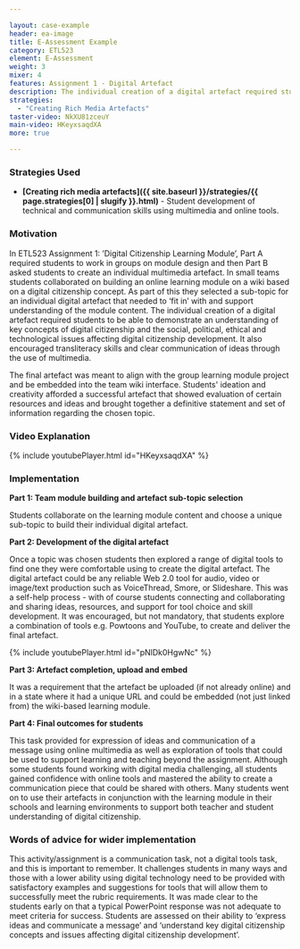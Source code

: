 ```yaml
---

layout: case-example
header: ea-image
title: E-Assessment Example
category: ETL523
element: E-Assessment
weight: 3
mixer: 4
features: Assignment 1 - Digital Artefact
description: The individual creation of a digital artefact required students to be able to demonstrate an understanding of key concepts of digital citizenship and the social, political, ethical and technological issues affecting digital citizenship development. It also encouraged transliteracy skills and clear communication of ideas through the use of multimedia.
strategies:
  - "Creating Rich Media Artefacts"
taster-video: NkXU81zceuY
main-video: HKeyxsaqdXA
more: true

---
```


### Strategies Used

- **[Creating rich media artefacts]({{ site.baseurl }}/strategies/{{ page.strategies[0] | slugify }}.html)** - Student development of technical and communication skills using multimedia and online tools.

### Motivation

In ETL523 Assignment 1: ’Digital Citizenship Learning Module’, Part A required students to work in groups on module design and then Part B asked students to create an individual multimedia artefact. In small teams students collaborated on building an online learning module on a wiki based on a digital citizenship concept. As part of this they selected a sub-topic for an individual digital artefact that needed to ‘fit in’ with and support understanding of the module content. The individual creation of a digital artefact required students to be able to demonstrate an understanding of key concepts of digital citizenship and the social, political, ethical and technological issues affecting digital citizenship development. It also encouraged transliteracy skills and clear communication of ideas through the use of multimedia.

The final artefact was meant to align with the group learning module project and be embedded into the team wiki interface. Students' ideation and creativity afforded a successful artefact that showed evaluation of certain resources and ideas and brought together a definitive statement and set of information regarding the chosen topic.

### Video Explanation

{% include youtubePlayer.html id="HKeyxsaqdXA" %}

### Implementation

**Part 1: Team module building and artefact sub-topic selection**

Students collaborate on the learning module content and choose a unique sub-topic to build their individual digital artefact.

**Part 2: Development of the digital artefact**

Once a topic was chosen students then explored a range of digital tools to find one they were comfortable using to create the digital artefact. The digital artefact could be any reliable Web 2.0 tool for audio, video or image/text production such as VoiceThread, Smore, or Slideshare. This was a self-help process - with of course students connecting and collaborating and sharing ideas, resources, and support for tool choice and skill development. It was encouraged, but not mandatory, that students explore a combination of tools e.g. Powtoons and YouTube, to create and deliver the final artefact.

{% include youtubePlayer.html id="pNlDk0HgwNc" %}

**Part 3: Artefact completion, upload and embed**

It was a requirement that the artefact be uploaded (if not already online) and in a state where it had a unique URL and could be embedded (not just linked from) the wiki-based learning module.

**Part 4: Final outcomes for students**

This task provided for expression of ideas and communication of a message using online multimedia as well as exploration of tools that could be used to support learning and teaching beyond the assignment. Although some students found working with digital media challenging, all students gained confidence with online tools and mastered the ability to create a communication piece that could be shared with others. Many students went on to use their artefacts in conjunction with the learning module in their schools and learning environments to support both teacher and student understanding of digital citizenship.

### Words of advice for wider implementation

This activity/assignment is a communication task, not a digital tools task, and this is important to remember. It challenges students in many ways and those with a lower ability using digital technology need to be provided with satisfactory examples and suggestions for tools that will allow them to successfully meet the rubric requirements. It was made clear to the students early on that a typical PowerPoint response was not adequate to meet criteria for success. Students are assessed on their ability to ‘express ideas and communicate a message’ and ‘understand key digital citizenship concepts and issues affecting digital citizenship development’.
